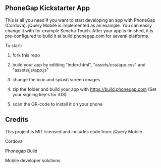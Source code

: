 PhoneGap Kickstarter App
---

This is all you need if you want to start developing an app with PhoneGap (Cordova). jQuery Mobile is implemented as an example. You can easily change it with for example Sencha Touch. 
After your app is finished, it is pre-configured to build it at build.phonegap.com for several platforms.

To start: 

1. fork this repo

2. build your app by editting "index.html",  "assets/css/app.css" and "assets/js/app.js"

3. change the icon and splash screen images

4. zip the folder and build your app with https://build.phonegap.com (Set your signing key's for iOS)

5. scan the QR-code to install it on your phone

## Credits
This project is MIT licensed and includes code from:
jQuery Mobile

Cordova

Phonegap Build

Mobile developer solutions